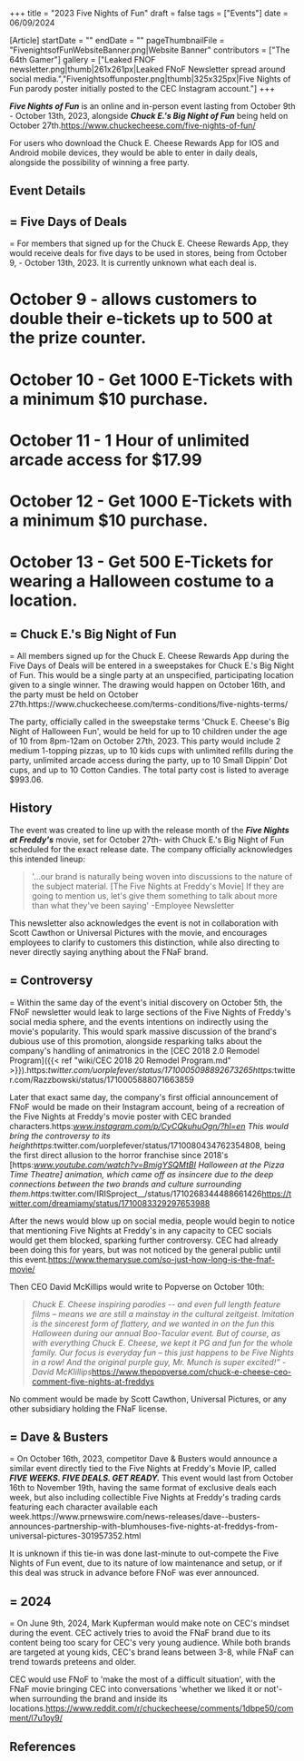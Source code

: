 +++
title = "2023 Five Nights of Fun"
draft = false
tags = ["Events"]
date = 06/09/2024

[Article]
startDate = ""
endDate = ""
pageThumbnailFile = "FivenightsofFunWebsiteBanner.png|Website Banner"
contributors = ["The 64th Gamer"]
gallery = ["Leaked FNOF newsletter.png|thumb|261x261px|Leaked FNoF Newsletter spread around social media.","Fivenightsoffunposter.png|thumb|325x325px|Five Nights of Fun parody poster initially posted to the CEC Instagram account."]
+++


<b><i>Five Nights of Fun</b></i> is an online and in-person event lasting from October 9th - October 13th, 2023, alongside <b><i>Chuck E.'s Big Night of Fun</b></i> being held on October 27th.<ref name=':0'>https://www.chuckecheese.com/five-nights-of-fun/</ref>

For users who download the Chuck E. Cheese Rewards App for IOS and Android mobile devices, they would be able to enter in daily deals, alongside the possibility of winning a free party.<ref name=':0' /> 

<h2> Event Details </h2>

<h2>= Five Days of Deals </h2>=
For members that signed up for the Chuck E. Cheese Rewards App, they would receive deals for five days to be used in stores, being from October 9, - October 13th, 2023. It is currently unknown what each deal is.<ref name=':0' />

# October 9 - allows customers to double their e-tickets up to 500 at the prize counter.
# October 10 - Get 1000 E-Tickets with a minimum $10 purchase.
# October 11 - 1 Hour of unlimited arcade access for $17.99
# October 12 - Get 1000 E-Tickets with a minimum $10 purchase.
# October 13 - Get 500 E-Tickets for wearing a Halloween costume to a location.

<h2>= Chuck E.'s Big Night of Fun </h2>=
All members signed up for the Chuck E. Cheese Rewards App during the Five Days of Deals will be entered in a sweepstakes for Chuck E.'s Big Night of Fun. This would be a single party at an unspecified, participating location given to a single winner. The drawing would happen on October 16th, and the party must be held on October 27th.<ref>https://www.chuckecheese.com/terms-conditions/five-nights-terms/</ref>

The party, officially called in the sweepstake terms 'Chuck E. Cheese's Big Night of Halloween Fun', would be held for up to 10 children under the age of 10 from 8pm-12am on October 27th, 2023. This party would include 2 medium 1-topping pizzas, up to 10 kids cups with unlimited refills during the party, unlimited arcade access during the party, up to 10 Small Dippin' Dot cups, and up to 10 Cotton Candies. The total party cost is listed to average $993.06.

<h2> History </h2>

The event was created to line up with the release month of the <b><i>Five Nights at Freddy's</b></i> movie, set for October 27th- with Chuck E.'s Big Night of Fun scheduled for the exact release date. The company officially acknowledges this intended lineup:<blockquote>'...our brand is naturally being woven into discussions to the nature of the subject material. [The Five Nights at Freddy's Movie] If they are going to mention us, let's give them something to talk about more than what they've been saying' -Employee Newsletter</blockquote>This newsletter also acknowledges the event is not in collaboration with Scott Cawthon or Universal Pictures with the movie, and encourages employees to clarify to customers this distinction, while also directing to never directly saying anything about the FNaF brand.

<h2>= Controversy </h2>=
Within the same day of the event's initial discovery on October 5th, the FNoF newsletter would leak to large sections of the Five Nights of Freddy's social media sphere, and the events intentions on indirectly using the movie's popularity. This would spark massive discussion of the brand's dubious use of this promotion, alongside resparking talks about the company's handling of animatronics in the [CEC 2018 2.0 Remodel Program]({{< ref "wiki/CEC 2018 20 Remodel Program.md" >}}).<ref>https:<i>twitter.com/uorplefever/status/1710005098892673265</ref><ref>https:</i>twitter.com/Razzbowski/status/1710005888071663859</ref>

Later that exact same day, the company's first official announcement of FNoF would be made on their Instagram account, being of a recreation of the Five Nights at Freddy's movie poster with CEC branded characters.<ref>https:<i>www.instagram.com/p/CyCQkuhuOgn/?hl=en</ref> This would bring the controversy to its height<ref>https:</i>twitter.com/uorplefever/status/1710080434762354808</ref>, being the first direct allusion to the horror franchise since 2018's [https:<i>www.youtube.com/watch?v=BmigYSQMtBI Halloween at the Pizza Time Theatre] animation, which came off as insincere due to the deep connections between the two brands and culture surrounding them.<ref>https:</i>twitter.com/IRISproject__/status/1710268344488661426</ref><ref>https://twitter.com/dreamiamy/status/1710083329297653988</ref>

After the news would blow up on social media, people would begin to notice that mentioning Five Nights at Freddy's in any capacity to CEC socials would get them blocked, sparking further controversy. CEC had already been doing this for years, but was not noticed by the general public until this event.<ref>https://www.themarysue.com/so-just-how-long-is-the-fnaf-movie/</ref>

Then CEO David McKillips would write to Popverse on October 10th:<blockquote><i>Chuck E. Cheese inspiring parodies -- and even full length feature films – means we are still a mainstay in the cultural zeitgeist. Imitation is the sincerest form of flattery, and we wanted in on the fun this Halloween during our annual Boo-Tacular event. But of course, as with everything Chuck E. Cheese, we kept it PG and fun for the whole family. Our focus is everyday fun – this just happens to be Five Nights in a row! And the original purple guy, Mr. Munch is super excited!” -David McKlillips</i><ref>https://www.thepopverse.com/chuck-e-cheese-ceo-comment-five-nights-at-freddys</ref></blockquote>No comment would be made by Scott Cawthon, Universal Pictures, or any other subsidiary holding the FNaF license.

<h2>= Dave & Busters </h2>=
On October 16th, 2023, competitor Dave & Busters would announce a similar event directly tied to the Five Nights at Freddy's Movie IP, called <b><i>FIVE WEEKS. FIVE DEALS. GET READY.</b></i>  This event would last from October 16th to November 19th, having the same format of exclusive deals each week, but also including collectible Five Nights at Freddy's trading cards featuring each character available each week.<ref>https://www.prnewswire.com/news-releases/dave--busters-announces-partnership-with-blumhouses-five-nights-at-freddys-from-universal-pictures-301957352.html</ref>

It is unknown if this tie-in was done last-minute to out-compete the Five Nights of Fun event, due to its nature of low maintenance and setup, or if this deal was struck in advance before FNoF was ever announced.

<h2>= 2024 </h2>=
On June 9th, 2024, Mark Kupferman would make note on CEC's mindset during the event. CEC actively tries to avoid the FNaF brand due to its content being too scary for CEC's very young audience. While both brands are targeted at young kids, CEC's brand leans between 3-8, while FNaF can trend towards preteens and older.

CEC would use FNoF to 'make the most of a difficult situation', with the FNaF movie bringing CEC into conversations 'whether we liked it or not'- when surrounding the brand and inside its locations.<ref>https://www.reddit.com/r/chuckecheese/comments/1dbpe50/comment/l7u1oy9/</ref>




<h2> References </h2>